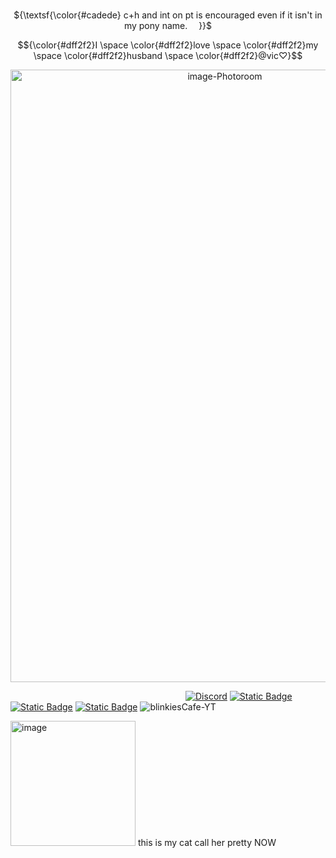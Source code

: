 
<p align="center">
<br> ${\textsf{\color{#cadede}  c+h and int on pt is encouraged even if it isn't in my pony name.    }}$
<p align="center">

$${\color{#dff2f2}I \space \color{#dff2f2}love \space \color{#dff2f2}my \space \color{#dff2f2}husband \space \color{#dff2f2}@vic♡}$$
<p align="center">
<img width="670" height="980" alt="image-Photoroom" src="https://github.com/user-attachments/assets/402fa058-9dea-4d62-aca5-082e95873a43" />
<p align="center">

  
                    [![Discord](https://img.shields.io/badge/Discord-%235865F2.svg?&logo=discord&logoColor=white)](https://discord.com/users/1248237938404491265)
[![Static Badge](https://img.shields.io/badge/Atabook-%231f0a0a)](https://odasakunosuke.atabook.org)
[![Static Badge](https://img.shields.io/badge/carrd-a9a0bd)](https://belph3g0r.carrd.co/)
[![Static Badge](https://img.shields.io/badge/Rentry-acaeb0)](https://rentry.co/deathr1der)
![blinkiesCafe-YT](https://github.com/user-attachments/assets/ae98e732-96e7-4749-9589-01c65e7d9079)

<img width="200" height="200" alt="image" src="https://github.com/user-attachments/assets/f98103eb-fc02-48e3-acf9-dec516817dcb" /> this is my cat call her pretty NOW

